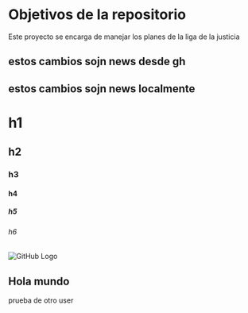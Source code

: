# Objetivos de la repositorio

Este proyecto se encarga de manejar los planes de la liga de la justicia


## estos cambios sojn news desde gh
## estos cambios sojn news localmente

# h1
## h2
### h3
#### h4
##### h5
###### h6

![GitHub Logo](https://static-00.iconduck.com/assets.00/github-octocat-icon-2048x1800-53ry4fpw.png)

## Hola mundo

prueba de otro user

